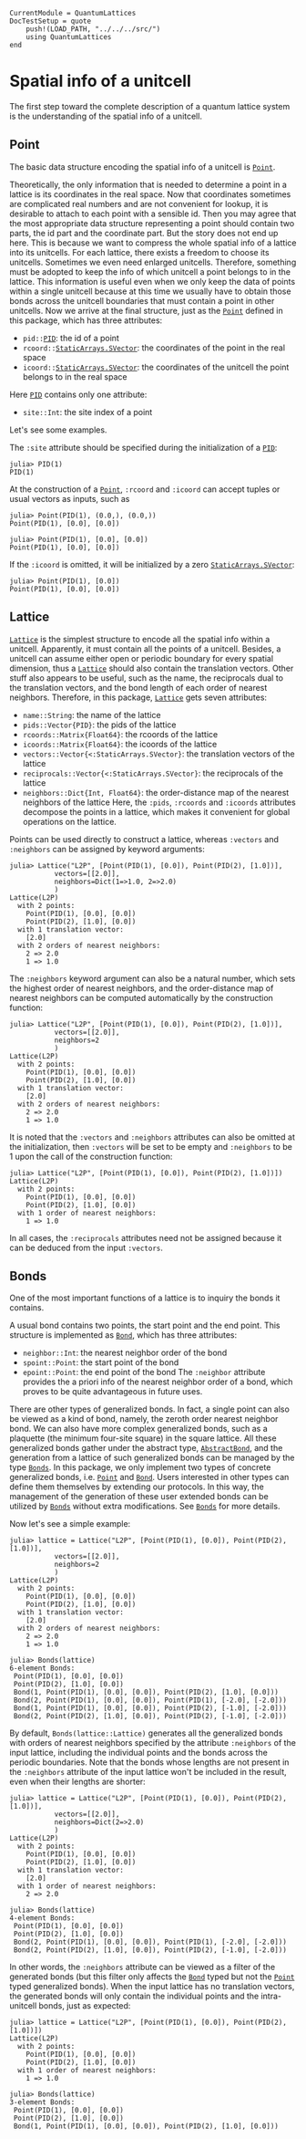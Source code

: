 ```@meta
CurrentModule = QuantumLattices
DocTestSetup = quote
    push!(LOAD_PATH, "../../../src/")
    using QuantumLattices
end
```

# Spatial info of a unitcell

The first step toward the complete description of a quantum lattice system is the understanding of the spatial info of a unitcell.

## Point

The basic data structure encoding the spatial info of a unitcell is [`Point`](@ref).

Theoretically, the only information that is needed to determine a point in a lattice is its coordinates in the real space. Now that coordinates sometimes are complicated real numbers and are not convenient for lookup, it is desirable to attach to each point with a sensible id. Then you may agree that the most appropriate data structure representing a point should contain two parts, the id part and the coordinate part. But the story does not end up here. This is because we want to compress the whole spatial info of a lattice into its unitcells. For each lattice, there exists a freedom to choose its unitcells. Sometimes we even need enlarged unitcells. Therefore, something must be adopted to keep the info of which unitcell a point belongs to in the lattice. This information is useful even when we only keep the data of points within a single unitcell because at this time we usually have to obtain those bonds across the unitcell boundaries that must contain a point in other unitcells. Now we arrive at the final structure, just as the [`Point`](@ref) defined in this package, which has three attributes:
* `pid::`[`PID`](@ref): the id of a point
* `rcoord::`[`StaticArrays.SVector`](https://github.com/JuliaArrays/StaticArrays.jl): the coordinates of the point in the real space
* `icoord::`[`StaticArrays.SVector`](https://github.com/JuliaArrays/StaticArrays.jl): the coordinates of the unitcell the point belongs to in the real space

Here [`PID`](@ref) contains only one attribute:
* `site::Int`: the site index of a point

Let's see some examples.

The `:site` attribute should be specified during the initialization of a [`PID`](@ref):
```jldoctest unitcell
julia> PID(1)
PID(1)
```

At the construction of a [`Point`](@ref), `:rcoord` and `:icoord` can accept tuples or usual vectors as inputs, such as
```jldoctest unitcell
julia> Point(PID(1), (0.0,), (0.0,))
Point(PID(1), [0.0], [0.0])

julia> Point(PID(1), [0.0], [0.0])
Point(PID(1), [0.0], [0.0])
```
If the `:icoord` is omitted, it will be initialized by a zero [`StaticArrays.SVector`](https://github.com/JuliaArrays/StaticArrays.jl):
```jldoctest unitcell
julia> Point(PID(1), [0.0])
Point(PID(1), [0.0], [0.0])
```

## Lattice

[`Lattice`](@ref) is the simplest structure to encode all the spatial info within a unitcell. Apparently, it must contain all the points of a unitcell. Besides, a unitcell can assume either open or periodic boundary for every spatial dimension, thus a [`Lattice`](@ref) should also contain the translation vectors. Other stuff also appears to be useful, such as the name, the reciprocals dual to the translation vectors, and the bond length of each order of nearest neighbors. Therefore, in this package, [`Lattice`](@ref) gets seven attributes:
* `name::String`: the name of the lattice
* `pids::Vector{PID}`: the pids of the lattice
* `rcoords::Matrix{Float64}`: the rcoords of the lattice
* `icoords::Matrix{Float64}`: the icoords of the lattice
* `vectors::Vector{<:StaticArrays.SVector}`: the translation vectors of the lattice
* `reciprocals::Vector{<:StaticArrays.SVector}`: the reciprocals of the lattice
* `neighbors::Dict{Int, Float64}`: the order-distance map of the nearest neighbors of the lattice
Here, the `:pids`, `:rcoords` and `:icoords` attributes decompose the points in a lattice, which makes it convenient for global operations on the lattice.

Points can be used directly to construct a lattice, whereas `:vectors` and `:neighbors` can be assigned by keyword arguments:
```jldoctest unitcell
julia> Lattice("L2P", [Point(PID(1), [0.0]), Point(PID(2), [1.0])],
           vectors=[[2.0]],
           neighbors=Dict(1=>1.0, 2=>2.0)
           )
Lattice(L2P)
  with 2 points:
    Point(PID(1), [0.0], [0.0])
    Point(PID(2), [1.0], [0.0])
  with 1 translation vector:
    [2.0]
  with 2 orders of nearest neighbors:
    2 => 2.0
    1 => 1.0
```

The `:neighbors` keyword argument can also be a natural number, which sets the highest order of nearest neighbors, and the order-distance map of nearest neighbors can be computed automatically by the construction function:
```jldoctest unitcell
julia> Lattice("L2P", [Point(PID(1), [0.0]), Point(PID(2), [1.0])],
           vectors=[[2.0]],
           neighbors=2
           )
Lattice(L2P)
  with 2 points:
    Point(PID(1), [0.0], [0.0])
    Point(PID(2), [1.0], [0.0])
  with 1 translation vector:
    [2.0]
  with 2 orders of nearest neighbors:
    2 => 2.0
    1 => 1.0
```

It is noted that the `:vectors` and `:neighbors` attributes can also be omitted at the initialization, then `:vectors` will be set to be empty and `:neighbors` to be 1 upon the call of the construction function:
```jldoctest unitcell
julia> Lattice("L2P", [Point(PID(1), [0.0]), Point(PID(2), [1.0])])
Lattice(L2P)
  with 2 points:
    Point(PID(1), [0.0], [0.0])
    Point(PID(2), [1.0], [0.0])
  with 1 order of nearest neighbors:
    1 => 1.0
```

In all cases, the `:reciprocals` attributes need not be assigned because it can be deduced from the input `:vectors`.

## Bonds

One of the most important functions of a lattice is to inquiry the bonds it contains.

A usual bond contains two points, the start point and the end point. This structure is implemented as [`Bond`](@ref), which has three attributes:
* `neighbor::Int`: the nearest neighbor order of the bond
* `spoint::Point`: the start point of the bond
* `epoint::Point`: the end point of the bond
The `:neighbor` attribute provides the a priori info of the nearest neighbor order of a bond, which proves to be quite advantageous in future uses.

There are other types of generalized bonds. In fact, a single point can also be viewed as a kind of bond, namely, the zeroth order nearest neighbor bond. We can also have more complex generalized bonds, such as a plaquette (the minimum four-site square) in the square lattice. All these generalized bonds gather under the abstract type, [`AbstractBond`](@ref), and the generation from a lattice of such generalized bonds can be managed by the type [`Bonds`](@ref). In this package, we only implement two types of concrete generalized bonds, i.e. [`Point`](@ref) and [`Bond`](@ref). Users interested in other types can define them themselves by extending our protocols. In this way, the management of the generation of these user extended bonds can be utilized by [`Bonds`](@ref) without extra modifications. See [`Bonds`](@ref) for more details.

Now let's see a simple example:
```jldoctest unitcell
julia> lattice = Lattice("L2P", [Point(PID(1), [0.0]), Point(PID(2), [1.0])],
           vectors=[[2.0]],
           neighbors=2
           )
Lattice(L2P)
  with 2 points:
    Point(PID(1), [0.0], [0.0])
    Point(PID(2), [1.0], [0.0])
  with 1 translation vector:
    [2.0]
  with 2 orders of nearest neighbors:
    2 => 2.0
    1 => 1.0

julia> Bonds(lattice)
6-element Bonds:
 Point(PID(1), [0.0], [0.0])
 Point(PID(2), [1.0], [0.0])
 Bond(1, Point(PID(1), [0.0], [0.0]), Point(PID(2), [1.0], [0.0]))
 Bond(2, Point(PID(1), [0.0], [0.0]), Point(PID(1), [-2.0], [-2.0]))
 Bond(1, Point(PID(1), [0.0], [0.0]), Point(PID(2), [-1.0], [-2.0]))
 Bond(2, Point(PID(2), [1.0], [0.0]), Point(PID(2), [-1.0], [-2.0]))
```
By default, `Bonds(lattice::Lattice)` generates all the generalized bonds with orders of nearest neighbors specified by the attribute `:neighbors` of the input lattice, including the individual points and the bonds across the periodic boundaries. Note that the bonds whose lengths are not present in the `:neighbors` attribute of the input lattice won't be included in the result, even when their lengths are shorter:
```jldoctest unitcell
julia> lattice = Lattice("L2P", [Point(PID(1), [0.0]), Point(PID(2), [1.0])],
           vectors=[[2.0]],
           neighbors=Dict(2=>2.0)
           )
Lattice(L2P)
  with 2 points:
    Point(PID(1), [0.0], [0.0])
    Point(PID(2), [1.0], [0.0])
  with 1 translation vector:
    [2.0]
  with 1 order of nearest neighbors:
    2 => 2.0

julia> Bonds(lattice)
4-element Bonds:
 Point(PID(1), [0.0], [0.0])
 Point(PID(2), [1.0], [0.0])
 Bond(2, Point(PID(1), [0.0], [0.0]), Point(PID(1), [-2.0], [-2.0]))
 Bond(2, Point(PID(2), [1.0], [0.0]), Point(PID(2), [-1.0], [-2.0]))
```
In other words, the `:neighbors` attribute can be viewed as a filter of the generated bonds (but this filter only affects the [`Bond`](@ref) typed but not the [`Point`](@ref) typed generalized bonds). When the input lattice has no translation vectors, the generated bonds will only contain the individual points and the intra-unitcell bonds, just as expected:
```jldoctest unitcell
julia> lattice = Lattice("L2P", [Point(PID(1), [0.0]), Point(PID(2), [1.0])])
Lattice(L2P)
  with 2 points:
    Point(PID(1), [0.0], [0.0])
    Point(PID(2), [1.0], [0.0])
  with 1 order of nearest neighbors:
    1 => 1.0

julia> Bonds(lattice)
3-element Bonds:
 Point(PID(1), [0.0], [0.0])
 Point(PID(2), [1.0], [0.0])
 Bond(1, Point(PID(1), [0.0], [0.0]), Point(PID(2), [1.0], [0.0]))
```
